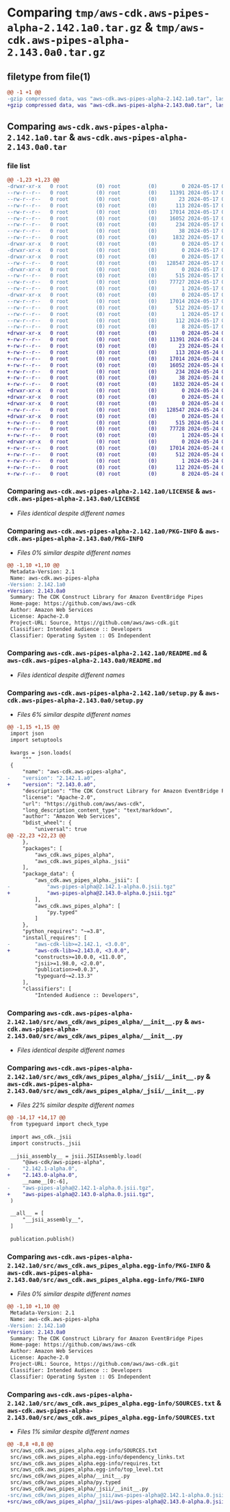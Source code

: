 # Comparing `tmp/aws-cdk.aws-pipes-alpha-2.142.1a0.tar.gz` & `tmp/aws-cdk.aws-pipes-alpha-2.143.0a0.tar.gz`

## filetype from file(1)

```diff
@@ -1 +1 @@
-gzip compressed data, was "aws-cdk.aws-pipes-alpha-2.142.1a0.tar", last modified: Fri May 17 05:12:05 2024, max compression
+gzip compressed data, was "aws-cdk.aws-pipes-alpha-2.143.0a0.tar", last modified: Fri May 24 02:44:25 2024, max compression
```

## Comparing `aws-cdk.aws-pipes-alpha-2.142.1a0.tar` & `aws-cdk.aws-pipes-alpha-2.143.0a0.tar`

### file list

```diff
@@ -1,23 +1,23 @@
-drwxr-xr-x   0 root         (0) root         (0)        0 2024-05-17 05:12:05.688501 aws-cdk.aws-pipes-alpha-2.142.1a0/
--rw-r--r--   0 root         (0) root         (0)    11391 2024-05-17 05:11:47.000000 aws-cdk.aws-pipes-alpha-2.142.1a0/LICENSE
--rw-r--r--   0 root         (0) root         (0)       23 2024-05-17 05:11:47.000000 aws-cdk.aws-pipes-alpha-2.142.1a0/MANIFEST.in
--rw-r--r--   0 root         (0) root         (0)      113 2024-05-17 05:11:47.000000 aws-cdk.aws-pipes-alpha-2.142.1a0/NOTICE
--rw-r--r--   0 root         (0) root         (0)    17014 2024-05-17 05:12:05.688501 aws-cdk.aws-pipes-alpha-2.142.1a0/PKG-INFO
--rw-r--r--   0 root         (0) root         (0)    16052 2024-05-17 05:11:47.000000 aws-cdk.aws-pipes-alpha-2.142.1a0/README.md
--rw-r--r--   0 root         (0) root         (0)      234 2024-05-17 05:11:47.000000 aws-cdk.aws-pipes-alpha-2.142.1a0/pyproject.toml
--rw-r--r--   0 root         (0) root         (0)       38 2024-05-17 05:12:05.688501 aws-cdk.aws-pipes-alpha-2.142.1a0/setup.cfg
--rw-r--r--   0 root         (0) root         (0)     1832 2024-05-17 05:11:47.000000 aws-cdk.aws-pipes-alpha-2.142.1a0/setup.py
-drwxr-xr-x   0 root         (0) root         (0)        0 2024-05-17 05:12:05.684502 aws-cdk.aws-pipes-alpha-2.142.1a0/src/
-drwxr-xr-x   0 root         (0) root         (0)        0 2024-05-17 05:12:05.684502 aws-cdk.aws-pipes-alpha-2.142.1a0/src/aws_cdk/
-drwxr-xr-x   0 root         (0) root         (0)        0 2024-05-17 05:12:05.688501 aws-cdk.aws-pipes-alpha-2.142.1a0/src/aws_cdk/aws_pipes_alpha/
--rw-r--r--   0 root         (0) root         (0)   128547 2024-05-17 05:11:47.000000 aws-cdk.aws-pipes-alpha-2.142.1a0/src/aws_cdk/aws_pipes_alpha/__init__.py
-drwxr-xr-x   0 root         (0) root         (0)        0 2024-05-17 05:12:05.688501 aws-cdk.aws-pipes-alpha-2.142.1a0/src/aws_cdk/aws_pipes_alpha/_jsii/
--rw-r--r--   0 root         (0) root         (0)      515 2024-05-17 05:11:47.000000 aws-cdk.aws-pipes-alpha-2.142.1a0/src/aws_cdk/aws_pipes_alpha/_jsii/__init__.py
--rw-r--r--   0 root         (0) root         (0)    77727 2024-05-17 05:11:47.000000 aws-cdk.aws-pipes-alpha-2.142.1a0/src/aws_cdk/aws_pipes_alpha/_jsii/aws-pipes-alpha@2.142.1-alpha.0.jsii.tgz
--rw-r--r--   0 root         (0) root         (0)        1 2024-05-17 05:11:47.000000 aws-cdk.aws-pipes-alpha-2.142.1a0/src/aws_cdk/aws_pipes_alpha/py.typed
-drwxr-xr-x   0 root         (0) root         (0)        0 2024-05-17 05:12:05.688501 aws-cdk.aws-pipes-alpha-2.142.1a0/src/aws_cdk.aws_pipes_alpha.egg-info/
--rw-r--r--   0 root         (0) root         (0)    17014 2024-05-17 05:12:05.000000 aws-cdk.aws-pipes-alpha-2.142.1a0/src/aws_cdk.aws_pipes_alpha.egg-info/PKG-INFO
--rw-r--r--   0 root         (0) root         (0)      512 2024-05-17 05:12:05.000000 aws-cdk.aws-pipes-alpha-2.142.1a0/src/aws_cdk.aws_pipes_alpha.egg-info/SOURCES.txt
--rw-r--r--   0 root         (0) root         (0)        1 2024-05-17 05:12:05.000000 aws-cdk.aws-pipes-alpha-2.142.1a0/src/aws_cdk.aws_pipes_alpha.egg-info/dependency_links.txt
--rw-r--r--   0 root         (0) root         (0)      112 2024-05-17 05:12:05.000000 aws-cdk.aws-pipes-alpha-2.142.1a0/src/aws_cdk.aws_pipes_alpha.egg-info/requires.txt
--rw-r--r--   0 root         (0) root         (0)        8 2024-05-17 05:12:05.000000 aws-cdk.aws-pipes-alpha-2.142.1a0/src/aws_cdk.aws_pipes_alpha.egg-info/top_level.txt
+drwxr-xr-x   0 root         (0) root         (0)        0 2024-05-24 02:44:25.136186 aws-cdk.aws-pipes-alpha-2.143.0a0/
+-rw-r--r--   0 root         (0) root         (0)    11391 2024-05-24 02:44:09.000000 aws-cdk.aws-pipes-alpha-2.143.0a0/LICENSE
+-rw-r--r--   0 root         (0) root         (0)       23 2024-05-24 02:44:09.000000 aws-cdk.aws-pipes-alpha-2.143.0a0/MANIFEST.in
+-rw-r--r--   0 root         (0) root         (0)      113 2024-05-24 02:44:09.000000 aws-cdk.aws-pipes-alpha-2.143.0a0/NOTICE
+-rw-r--r--   0 root         (0) root         (0)    17014 2024-05-24 02:44:25.136186 aws-cdk.aws-pipes-alpha-2.143.0a0/PKG-INFO
+-rw-r--r--   0 root         (0) root         (0)    16052 2024-05-24 02:44:09.000000 aws-cdk.aws-pipes-alpha-2.143.0a0/README.md
+-rw-r--r--   0 root         (0) root         (0)      234 2024-05-24 02:44:09.000000 aws-cdk.aws-pipes-alpha-2.143.0a0/pyproject.toml
+-rw-r--r--   0 root         (0) root         (0)       38 2024-05-24 02:44:25.136186 aws-cdk.aws-pipes-alpha-2.143.0a0/setup.cfg
+-rw-r--r--   0 root         (0) root         (0)     1832 2024-05-24 02:44:09.000000 aws-cdk.aws-pipes-alpha-2.143.0a0/setup.py
+drwxr-xr-x   0 root         (0) root         (0)        0 2024-05-24 02:44:25.132186 aws-cdk.aws-pipes-alpha-2.143.0a0/src/
+drwxr-xr-x   0 root         (0) root         (0)        0 2024-05-24 02:44:25.132186 aws-cdk.aws-pipes-alpha-2.143.0a0/src/aws_cdk/
+drwxr-xr-x   0 root         (0) root         (0)        0 2024-05-24 02:44:25.132186 aws-cdk.aws-pipes-alpha-2.143.0a0/src/aws_cdk/aws_pipes_alpha/
+-rw-r--r--   0 root         (0) root         (0)   128547 2024-05-24 02:44:09.000000 aws-cdk.aws-pipes-alpha-2.143.0a0/src/aws_cdk/aws_pipes_alpha/__init__.py
+drwxr-xr-x   0 root         (0) root         (0)        0 2024-05-24 02:44:25.132186 aws-cdk.aws-pipes-alpha-2.143.0a0/src/aws_cdk/aws_pipes_alpha/_jsii/
+-rw-r--r--   0 root         (0) root         (0)      515 2024-05-24 02:44:09.000000 aws-cdk.aws-pipes-alpha-2.143.0a0/src/aws_cdk/aws_pipes_alpha/_jsii/__init__.py
+-rw-r--r--   0 root         (0) root         (0)    77728 2024-05-24 02:44:09.000000 aws-cdk.aws-pipes-alpha-2.143.0a0/src/aws_cdk/aws_pipes_alpha/_jsii/aws-pipes-alpha@2.143.0-alpha.0.jsii.tgz
+-rw-r--r--   0 root         (0) root         (0)        1 2024-05-24 02:44:09.000000 aws-cdk.aws-pipes-alpha-2.143.0a0/src/aws_cdk/aws_pipes_alpha/py.typed
+drwxr-xr-x   0 root         (0) root         (0)        0 2024-05-24 02:44:25.132186 aws-cdk.aws-pipes-alpha-2.143.0a0/src/aws_cdk.aws_pipes_alpha.egg-info/
+-rw-r--r--   0 root         (0) root         (0)    17014 2024-05-24 02:44:25.000000 aws-cdk.aws-pipes-alpha-2.143.0a0/src/aws_cdk.aws_pipes_alpha.egg-info/PKG-INFO
+-rw-r--r--   0 root         (0) root         (0)      512 2024-05-24 02:44:25.000000 aws-cdk.aws-pipes-alpha-2.143.0a0/src/aws_cdk.aws_pipes_alpha.egg-info/SOURCES.txt
+-rw-r--r--   0 root         (0) root         (0)        1 2024-05-24 02:44:25.000000 aws-cdk.aws-pipes-alpha-2.143.0a0/src/aws_cdk.aws_pipes_alpha.egg-info/dependency_links.txt
+-rw-r--r--   0 root         (0) root         (0)      112 2024-05-24 02:44:25.000000 aws-cdk.aws-pipes-alpha-2.143.0a0/src/aws_cdk.aws_pipes_alpha.egg-info/requires.txt
+-rw-r--r--   0 root         (0) root         (0)        8 2024-05-24 02:44:25.000000 aws-cdk.aws-pipes-alpha-2.143.0a0/src/aws_cdk.aws_pipes_alpha.egg-info/top_level.txt
```

### Comparing `aws-cdk.aws-pipes-alpha-2.142.1a0/LICENSE` & `aws-cdk.aws-pipes-alpha-2.143.0a0/LICENSE`

 * *Files identical despite different names*

### Comparing `aws-cdk.aws-pipes-alpha-2.142.1a0/PKG-INFO` & `aws-cdk.aws-pipes-alpha-2.143.0a0/PKG-INFO`

 * *Files 0% similar despite different names*

```diff
@@ -1,10 +1,10 @@
 Metadata-Version: 2.1
 Name: aws-cdk.aws-pipes-alpha
-Version: 2.142.1a0
+Version: 2.143.0a0
 Summary: The CDK Construct Library for Amazon EventBridge Pipes
 Home-page: https://github.com/aws/aws-cdk
 Author: Amazon Web Services
 License: Apache-2.0
 Project-URL: Source, https://github.com/aws/aws-cdk.git
 Classifier: Intended Audience :: Developers
 Classifier: Operating System :: OS Independent
```

### Comparing `aws-cdk.aws-pipes-alpha-2.142.1a0/README.md` & `aws-cdk.aws-pipes-alpha-2.143.0a0/README.md`

 * *Files identical despite different names*

### Comparing `aws-cdk.aws-pipes-alpha-2.142.1a0/setup.py` & `aws-cdk.aws-pipes-alpha-2.143.0a0/setup.py`

 * *Files 6% similar despite different names*

```diff
@@ -1,15 +1,15 @@
 import json
 import setuptools
 
 kwargs = json.loads(
     """
 {
     "name": "aws-cdk.aws-pipes-alpha",
-    "version": "2.142.1.a0",
+    "version": "2.143.0.a0",
     "description": "The CDK Construct Library for Amazon EventBridge Pipes",
     "license": "Apache-2.0",
     "url": "https://github.com/aws/aws-cdk",
     "long_description_content_type": "text/markdown",
     "author": "Amazon Web Services",
     "bdist_wheel": {
         "universal": true
@@ -22,23 +22,23 @@
     },
     "packages": [
         "aws_cdk.aws_pipes_alpha",
         "aws_cdk.aws_pipes_alpha._jsii"
     ],
     "package_data": {
         "aws_cdk.aws_pipes_alpha._jsii": [
-            "aws-pipes-alpha@2.142.1-alpha.0.jsii.tgz"
+            "aws-pipes-alpha@2.143.0-alpha.0.jsii.tgz"
         ],
         "aws_cdk.aws_pipes_alpha": [
             "py.typed"
         ]
     },
     "python_requires": "~=3.8",
     "install_requires": [
-        "aws-cdk-lib>=2.142.1, <3.0.0",
+        "aws-cdk-lib>=2.143.0, <3.0.0",
         "constructs>=10.0.0, <11.0.0",
         "jsii>=1.98.0, <2.0.0",
         "publication>=0.0.3",
         "typeguard~=2.13.3"
     ],
     "classifiers": [
         "Intended Audience :: Developers",
```

### Comparing `aws-cdk.aws-pipes-alpha-2.142.1a0/src/aws_cdk/aws_pipes_alpha/__init__.py` & `aws-cdk.aws-pipes-alpha-2.143.0a0/src/aws_cdk/aws_pipes_alpha/__init__.py`

 * *Files identical despite different names*

### Comparing `aws-cdk.aws-pipes-alpha-2.142.1a0/src/aws_cdk/aws_pipes_alpha/_jsii/__init__.py` & `aws-cdk.aws-pipes-alpha-2.143.0a0/src/aws_cdk/aws_pipes_alpha/_jsii/__init__.py`

 * *Files 22% similar despite different names*

```diff
@@ -14,17 +14,17 @@
 from typeguard import check_type
 
 import aws_cdk._jsii
 import constructs._jsii
 
 __jsii_assembly__ = jsii.JSIIAssembly.load(
     "@aws-cdk/aws-pipes-alpha",
-    "2.142.1-alpha.0",
+    "2.143.0-alpha.0",
     __name__[0:-6],
-    "aws-pipes-alpha@2.142.1-alpha.0.jsii.tgz",
+    "aws-pipes-alpha@2.143.0-alpha.0.jsii.tgz",
 )
 
 __all__ = [
     "__jsii_assembly__",
 ]
 
 publication.publish()
```

### Comparing `aws-cdk.aws-pipes-alpha-2.142.1a0/src/aws_cdk.aws_pipes_alpha.egg-info/PKG-INFO` & `aws-cdk.aws-pipes-alpha-2.143.0a0/src/aws_cdk.aws_pipes_alpha.egg-info/PKG-INFO`

 * *Files 0% similar despite different names*

```diff
@@ -1,10 +1,10 @@
 Metadata-Version: 2.1
 Name: aws-cdk.aws-pipes-alpha
-Version: 2.142.1a0
+Version: 2.143.0a0
 Summary: The CDK Construct Library for Amazon EventBridge Pipes
 Home-page: https://github.com/aws/aws-cdk
 Author: Amazon Web Services
 License: Apache-2.0
 Project-URL: Source, https://github.com/aws/aws-cdk.git
 Classifier: Intended Audience :: Developers
 Classifier: Operating System :: OS Independent
```

### Comparing `aws-cdk.aws-pipes-alpha-2.142.1a0/src/aws_cdk.aws_pipes_alpha.egg-info/SOURCES.txt` & `aws-cdk.aws-pipes-alpha-2.143.0a0/src/aws_cdk.aws_pipes_alpha.egg-info/SOURCES.txt`

 * *Files 1% similar despite different names*

```diff
@@ -8,8 +8,8 @@
 src/aws_cdk.aws_pipes_alpha.egg-info/SOURCES.txt
 src/aws_cdk.aws_pipes_alpha.egg-info/dependency_links.txt
 src/aws_cdk.aws_pipes_alpha.egg-info/requires.txt
 src/aws_cdk.aws_pipes_alpha.egg-info/top_level.txt
 src/aws_cdk/aws_pipes_alpha/__init__.py
 src/aws_cdk/aws_pipes_alpha/py.typed
 src/aws_cdk/aws_pipes_alpha/_jsii/__init__.py
-src/aws_cdk/aws_pipes_alpha/_jsii/aws-pipes-alpha@2.142.1-alpha.0.jsii.tgz
+src/aws_cdk/aws_pipes_alpha/_jsii/aws-pipes-alpha@2.143.0-alpha.0.jsii.tgz
```


